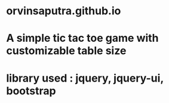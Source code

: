 # orvinsaputra.github.io
# A simple tic tac toe game with customizable table size
# library used : jquery, jquery-ui, bootstrap